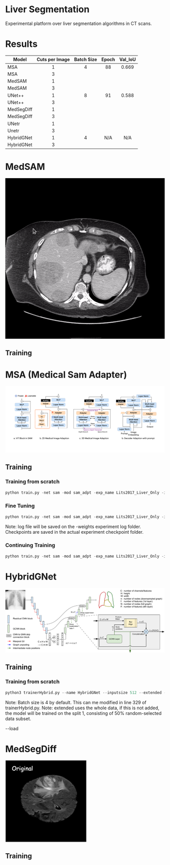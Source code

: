 # Liver Segmentation
Experimental platform over liver segmentation algorithms in CT scans.

# Results

| Model      | Cuts per Image | Batch Size | Epoch | Val_IoU |
|------------|:--------------:|:----------:|:-----:|:-------:|
| MSA        |        1       |      4     |   88  |  0.669  |
| MSA        |        3       |            |       |         |
| MedSAM     |        1       |            |       |         |
| MedSAM     |        3       |            |       |         |
| UNet++     |        1       |      8     |   91  |  0.588  |
| UNet++     |        3       |            |       |         |
| MedSegDiff |        1       |            |       |         |
| MedSegDiff |        3       |            |       |         |
| UNetr      |        1       |            |       |         |
| Unetr      |        3       |            |       |         |
| HybridGNet |        1       |      4     |  N/A  |   N/A   |
| HybridGNet |        3       |            |       |         |

# MedSAM

![workflow](MedSAM/assets/seg_demo.gif)

## Training

# MSA (Medical Sam Adapter)

![workflow](Medical-SAM-Adapter/figs/medsamadpt.jpeg)

## Training

### Training from scratch
``` python
python train.py -net sam -mod sam_adpt -exp_name Lits2017_Liver_Only -image_size 512 -dataset lits -data_path ../datasets/Lits/imgs_1ch/liver_only/ -in_channels 1 -b 4
```

### Fine Tuning
``` python
python train.py -net sam -mod sam_adpt -exp_name Lits2017_Liver_Only -image_size 512 -dataset lits -data_path ../datasets/Lits/imgs_1ch/liver_only/ -in_channels 1 -b 4 -weights ./checkpoint/checkpoint_best.pth
```

Note: log file will be saved on the -weights experiment log folder. Checkpoints are saved in the actual experiment checkpoint folder.

### Continuing Training
``` python
python train.py -net sam -mod sam_adpt -exp_name Lits2017_Liver_Only -image_size 512 -dataset lits -data_path ../datasets/Lits/imgs_1ch/liver_only/ -in_channels 1 -b 4 -epoch_ini 40 -weights ./checkpoint/checkpoint_best.pth
```

# HybridGNet

![workflow](HybridGNet/imgs/arquitecture.png)

## Training

### Training from scratch
``` python
python3 trainerHybrid.py --name HybridGNet --inputsize 512 --extended --epochs 100
```

Note: Batch size is 4 by default. This can me modified in line 329 of trainerHybrid.py.
Note: extended uses the whole data, if this is not added, the model will be trained on the split 1, consisting of 50% random-selected data subset.

--load

# MedSegDiff

![workflow](MedSegDiff/figs/medsegdiff_showcase.gif)

## Training

